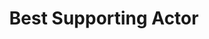 ---
title: "Best Supporting Actor"
edition: 2001
winner: Ian McKellen
kind: "actor"
film: lotr-1.md
image: https://m.media-amazon.com/images/M/MV5BNGMwN2EyOTgtYTJkYi00M2Y4LTg3MTAtNTU4ZjRkZjFiNGUzXkEyXkFqcGdeQXVyMjMzMDI4MjQ@._V1_FMjpg_UX1280_.jpg
type: award
weight: 6
---